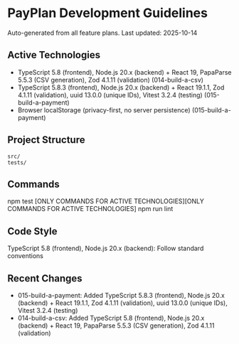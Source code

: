 # PayPlan Development Guidelines

Auto-generated from all feature plans. Last updated: 2025-10-14

## Active Technologies
- TypeScript 5.8 (frontend), Node.js 20.x (backend) + React 19, PapaParse 5.5.3 (CSV generation), Zod 4.1.11 (validation) (014-build-a-csv)
- TypeScript 5.8.3 (frontend), Node.js 20.x (backend) + React 19.1.1, Zod 4.1.11 (validation), uuid 13.0.0 (unique IDs), Vitest 3.2.4 (testing) (015-build-a-payment)
- Browser localStorage (privacy-first, no server persistence) (015-build-a-payment)

## Project Structure
```
src/
tests/
```

## Commands
npm test [ONLY COMMANDS FOR ACTIVE TECHNOLOGIES][ONLY COMMANDS FOR ACTIVE TECHNOLOGIES] npm run lint

## Code Style
TypeScript 5.8 (frontend), Node.js 20.x (backend): Follow standard conventions

## Recent Changes
- 015-build-a-payment: Added TypeScript 5.8.3 (frontend), Node.js 20.x (backend) + React 19.1.1, Zod 4.1.11 (validation), uuid 13.0.0 (unique IDs), Vitest 3.2.4 (testing)
- 014-build-a-csv: Added TypeScript 5.8 (frontend), Node.js 20.x (backend) + React 19, PapaParse 5.5.3 (CSV generation), Zod 4.1.11 (validation)

<!-- MANUAL ADDITIONS START -->
<!-- MANUAL ADDITIONS END -->

